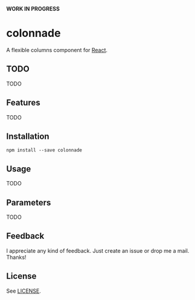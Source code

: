 **WORK IN PROGRESS**

colonnade
=========

A flexible columns component for [React](https://facebook.github.io/react/).

TODO
----
TODO

Features
--------
TODO

Installation
------------

`npm install --save colonnade`

Usage
-----
TODO

Parameters
----------
TODO

## Feedback ##

I appreciate any kind of feedback. Just create an issue or drop me a mail. Thanks!

## License ##

See [LICENSE](LICENSE).
